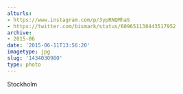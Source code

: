 ```yaml
---
alturls:
- https://www.instagram.com/p/3ypRNQMhaS
- https://twitter.com/bismark/status/609651138443517952
archive:
- 2015-06
date: '2015-06-11T13:56:20'
imagetype: jpg
slug: '1434030980'
type: photo
---
```


Stockholm

